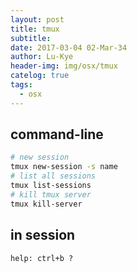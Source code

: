 ```yaml
---
layout: post
title: tmux
subtitle: 
date: 2017-03-04 02-Mar-34
author: Lu-Kye
header-img: img/osx/tmux
catelog: true
tags: 
  - osx
---
```

## command-line
```bash
# new session
tmux new-session -s name
# list all sessions
tmux list-sessions
# kill tmux server
tmux kill-server
```

## in session
```
help: ctrl+b ?
```
